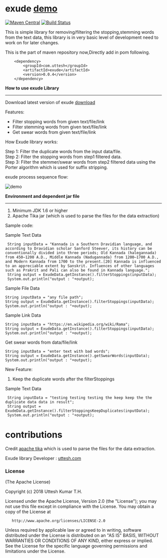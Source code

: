 # exude  <a target="_blank" href="https://exude.herokuapp.com/">demo</a>

[![Maven Central](https://maven-badges.herokuapp.com/maven-central/com.uttesh/exude/badge.svg)](https://maven-badges.herokuapp.com/maven-central/com.uttesh/exude/)
[![Build Status](https://travis-ci.org/uttesh/exude.svg)](https://travis-ci.org/uttesh/exude)
<p>This is simple library for removing/filtering the stopping,stemming words from the text data, this library is in very basic level of development need to work on for later changes.</p>

This is the part of maven repository now,Directly add in pom following.

        <dependency>
            <groupId>com.uttesh</groupId>
            <artifactId>exude</artifactId>
            <version>0.0.4</version>
        </dependency>
        
<b>How to use exude Library</b>
<hr/>
Download latest version of exude <a href="https://repo1.maven.org/maven2/com/uttesh/exude/0.0.4/">download</a>

Features:

* Filter stopping words from given text/file/link
* Filter stemming words from given text/file/link
* Get swear words from given text/file/link

How Exude library works:

Step 1: Filter the duplicate words from the input data/file. </br>
Step 2: Filter the stopping words from step1 filtered data. </br>
Step 3: Filter the stemmer/swear words from step2 filtered data using the Porter algorithm which is used for suffix stripping. </br>

exude process sequence flow:
 
![demo](https://raw.github.com/uttesh/exude/master/docs/process/flow.png)

<b>Environment and dependent jar file</b>
<hr/>

1. Minimum JDK 1.6 or higher
2. Apache Tika jar (which is used to parse the files for the data extraction)


Sample code:

Sample Text Data

	 String inputData = "Kannada is a Southern Dravidian language, and according to Dravidian scholar Sanford Steever, its history can be conventionally divided into three periods; Old Kannada (halegannada) from 450–1200 A.D., Middle Kannada (Nadugannada) from 1200–1700 A.D., and Modern Kannada from 1700 to the present.[20] Kannada is influenced to an appreciable extent by Sanskrit. Influences of other languages such as Prakrit and Pali can also be found in Kannada language.";
     String output = ExudeData.getInstance().filterStoppings(inputData);
     System.out.println("output : "+output);
	 
Sample File Data

	String inputData = "any file path";
	String output = ExudeData.getInstance().filterStoppings(inputData);
	System.out.println("output : "+output);
	
Sample Link Data

	String inputData = "https://en.wikipedia.org/wiki/Rama";
	String output = ExudeData.getInstance().filterStoppings(inputData);
	System.out.println("output : "+output);

Get swear words from data/file/link

	String inputData = "enter text with bad words";
	String output = ExudeData.getInstance().getSwearWords(inputData);
	System.out.println("output : "+output);

New Feature:

1. Keep the duplicate words after the filterStoppings

Sample Text Data

	 String inputData = "testing testing testing the keep keep the the duplicate data data in result";
     String output = ExudeData.getInstance().filterStoppingsKeepDuplicates(inputData);
     System.out.println("output : "+output);

contributions
=============

Credit <a href="https://tika.apache.org/">apache tika</a> which is used to parse the files for the data extraction.

Exude library Developer : <a href="http://www.uttesh.com" target="_blank">uttesh.com</a>

<h3>
<a name="license" class="anchor" href="#license"><span class="mini-icon mini-icon-link"></span></a>License</h3>

<p>(The Apache License)</p>

<p>Copyright (c) 2018 Uttesh Kumar T.H.</p>

   Licensed under the Apache License, Version 2.0 (the "License");
   you may not use this file except in compliance with the License.
   You may obtain a copy of the License at

       http://www.apache.org/licenses/LICENSE-2.0

   Unless required by applicable law or agreed to in writing, software
   distributed under the License is distributed on an "AS IS" BASIS,
   WITHOUT WARRANTIES OR CONDITIONS OF ANY KIND, either express or implied.
   See the License for the specific language governing permissions and
   limitations under the License.</p>


